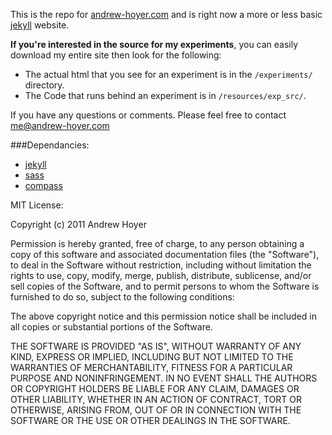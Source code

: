 This is the repo for [andrew-hoyer.com][1] and is right now a more or less basic [jekyll][2] website.

**If you're interested in the source for my experiments**, you can easily download my entire site then look for the following:

* The actual html that you see for an experiment is in the `/experiments/` directory.
* The Code that runs behind an experiment is in `/resources/exp_src/`.

If you have any questions or comments. Please feel free to contact [me@andrew-hoyer.com][3]

###Dependancies:

 * [jekyll][2]
 * [sass][4]
 * [compass][5]

MIT License:

Copyright (c) 2011 Andrew Hoyer

Permission is hereby granted, free of charge, to any person obtaining a copy
of this software and associated documentation files (the "Software"), to deal
in the Software without restriction, including without limitation the rights
to use, copy, modify, merge, publish, distribute, sublicense, and/or sell
copies of the Software, and to permit persons to whom the Software is
furnished to do so, subject to the following conditions:

The above copyright notice and this permission notice shall be included in
all copies or substantial portions of the Software.

THE SOFTWARE IS PROVIDED "AS IS", WITHOUT WARRANTY OF ANY KIND, EXPRESS OR
IMPLIED, INCLUDING BUT NOT LIMITED TO THE WARRANTIES OF MERCHANTABILITY,
FITNESS FOR A PARTICULAR PURPOSE AND NONINFRINGEMENT. IN NO EVENT SHALL THE
AUTHORS OR COPYRIGHT HOLDERS BE LIABLE FOR ANY CLAIM, DAMAGES OR OTHER
LIABILITY, WHETHER IN AN ACTION OF CONTRACT, TORT OR OTHERWISE, ARISING FROM,
OUT OF OR IN CONNECTION WITH THE SOFTWARE OR THE USE OR OTHER DEALINGS IN
THE SOFTWARE.

[1]: http://andrew-hoyer.com/ "andrew-hoyer.com"
[2]: http://jekyllrb.com/ "jekyll"
[3]: mailto:me@andrew-hoyer.com "via the emails"
[4]: http://sass-lang.com/ "sass"
[5]: http://compass-style.org/ "compass"